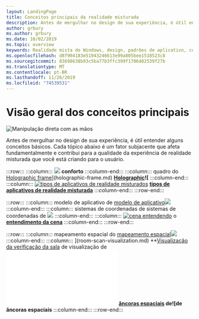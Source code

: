 ```yaml
---
layout: LandingPage
title: Conceitos principais da realidade misturada
description: Antes de mergulhar no design de sua experiência, é útil entender alguns conceitos básicos. Cada tópico abaixo é um fator subjacente que afeta fundamentalmente e contribui para a qualidade da experiência de realidade misturada que você está criando para o usuário.
author: grbury
ms.author: grbury
ms.date: 10/02/2019
ms.topic: overview
keywords: Realidade mista do Windows, design, padrões de aplicativo, controles, estilo, HoloLens, interação, elementos de UX, comportamentos, blocos de construção
ms.openlocfilehash: d8f904183e51943246613e99a805bee1518523c8
ms.sourcegitcommit: 83698638b93c5ba77b3ffc399f1706482539f27b
ms.translationtype: MT
ms.contentlocale: pt-BR
ms.lasthandoff: 11/26/2019
ms.locfileid: "74539531"
---
```

# <a name="core-concepts-overview"></a>Visão geral dos conceitos principais

![Manipulação direta com as mãos](images/05_CoreConcepts.png)


Antes de mergulhar no design de sua experiência, é útil entender alguns conceitos básicos. Cada tópico abaixo é um fator subjacente que afeta fundamentalmente e contribui para a qualidade da experiência de realidade misturada que você está criando para o usuário. 

:::row:::
    :::column:::
       [![](images/comfort-chart.PNG)](comfort.md)  **[](comfort.md) conforto**
    :::column-end:::
    :::column:::
       quadro do [Holographic frame](images/destinationmars-750px.png)](holographic-frame.md)  **[Holographic](holographic-frame.md)![**
    :::column-end:::
    :::column:::
       [![tipos de aplicativos de realidade misturados](images/enhancedenvironmentapps-640px.jpg)](types-of-mixed-reality-apps.md)  **[tipos de aplicativos de realidade misturada](types-of-mixed-reality-apps.md)**
    :::column-end:::
:::row-end:::

:::row:::
    :::column:::
       modelo de aplicativo de [modelo de aplicativo![](images/teleportation-640px.png)](app-model.md)  **[](app-model.md)**
    :::column-end:::
    :::column:::
        sistemas de coordenadas de sistemas de coordenadas de [![](images/coordinate-systems.PNG)](coordinate-systems.md)  **[](coordinate-systems.md)**
    :::column-end:::
    :::column:::
        [![cena entendendo](images/scene-understanding.png)](scene-understanding.md) o  **[entendimento da cena](scene-understanding.md)**
    :::column-end:::
:::row-end:::

:::row:::
    :::column:::
       mapeamento espacial do [mapeamento espacial![](images/surfacereconstruction.jpg)](spatial-mapping.md)  **[](spatial-mapping.md)**
    :::column-end:::
    :::column:::
       [](images/sr-mixedworld-140429-8pm-00068-1000px.png)](room-scan-visualization.md)  **[Visualização da verificação da sala](room-scan-visualization.md) de visualização de![Room**
    :::column-end:::
    :::column:::
       [](images/azurespatialanchors.jpg)](spatial-anchors.md)  **[âncoras espaciais](spatial-anchors.md) de![de âncoras espaciais**
    :::column-end:::
:::row-end:::


<br>

<br>

